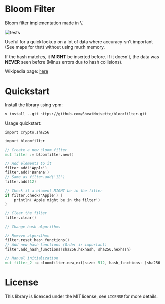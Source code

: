 # Bloom Filter

Bloom filter implementation made in V.

![tests](https://github.com/SheatNoisette/bloomfilter/actions/workflows/makefile.yml/badge.svg)

Useful for a quick lookup on a lot of data where accuracy isn't important
(See maps for that) without using much memory.

If the hash matches, it **MIGHT** be inserted before. If it doesn't, the data
was **NEVER** seen before (Minus errors due to hash collisions).

Wikipedia page: [here](https://en.wikipedia.org/wiki/Bloom_filter)

# Quickstart

Install the library using vpm:
```
v install --git https://github.com/SheatNoisette/bloomfilter.git
```

Usage quickstart:
```v
import crypto.sha256

import bloomfilter

// Create a new bloom filter
mut filter := bloomfilter.new()

// Add elements to it
filter.add('Apple')
filter.add('Banana')
// Same as filter.add('12')
filter.add(12)

// Check if a element MIGHT be in the filter
if filter.check('Apple') {
    println('Apple might be in the filter')
}

// Clear the filter
filter.clear()

// Change hash algorithms

// Remove algorithms
filter.reset_hash_functions()
// Add new hash functions (Order is important)
filter.add_hash_functions(sha256.hexhash, sha256.hexhash)

// Manual initialization
mut filter_2 := bloomfilter.new_ext(size: 512, hash_functions: [sha256.hexhash])
```

# License
This library is licenced under the MIT license, see ```LICENSE``` for more
details.